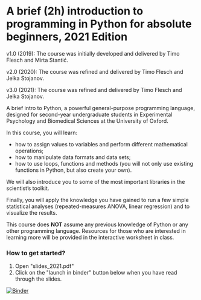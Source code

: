 # A brief (2h) introduction to programming in Python for absolute beginners, 2021 Edition

v1.0 (2019): The course was initially developed and delivered by Timo Flesch and Mirta Stantić.  

v2.0 (2020): The course was refined and delivered by Timo Flesch and Jelka Stojanov.

v3.0 (2021): The course was refined and delivered by Timo Flesch and Jelka Stojanov.

A brief intro to Python, a powerful general-purpose programming language, designed for second-year undergraduate students in Experimental Psychology and Biomedical Sciences at the University of Oxford.

In this course, you will learn:
-	how to assign values to variables and perform different mathematical operations;
-	how to manipulate data formats and data sets;
-	how to use loops, functions and methods (you will not only use existing functions in Python, but also create your own).

We will also introduce you to some of the most important libraries in the scientist’s toolkit.

Finally, you will apply the knowledge you have gained to run a few simple statistical analyses (repeated-measures ANOVA, linear regression) and to visualize the results.

This course does **NOT** assume any previous knowledge of Python or any other programming language.
Resources for those who are interested in learning more will be provided in the interactive worksheet in class.

### How to get started?

1. Open "slides_2021.pdf"
2. Click on the "launch in binder" button below when you have read through the slides.

[![Binder](https://mybinder.org/badge_logo.svg)](https://mybinder.org/v2/gh/jelkastojanov/intro2python/master)

<!-- [![Colab](https://colab.research.google.com/assets/colab-badge.svg)](https://colab.research.google.com/github/TimoFlesch/intro2python/blob/master/intro_to_python_students.ipynb) -->

